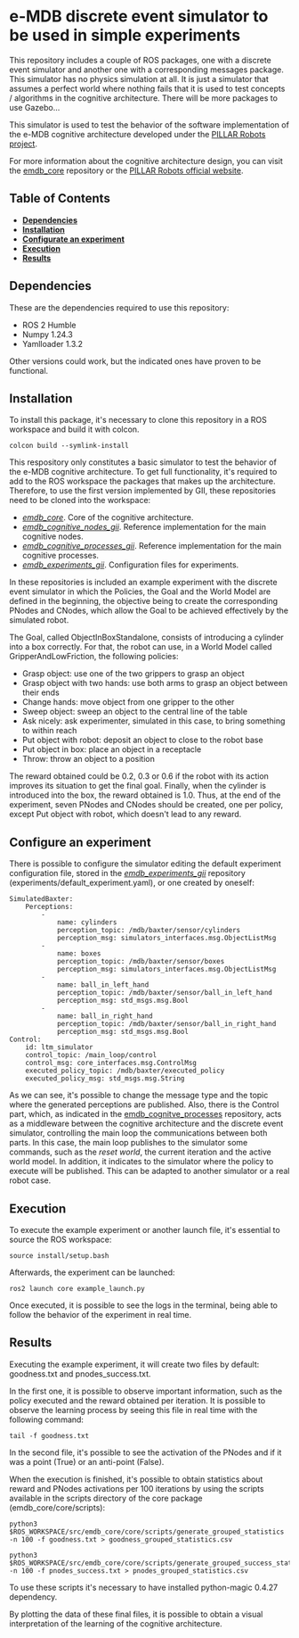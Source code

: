 # e-MDB discrete event simulator to be used in simple experiments

This repository includes a couple of ROS packages, one with a discrete event simulator and another one with a corresponding messages package. This simulator has no physics simulation at all. It is just a simulator that assumes a perfect world where nothing fails that it is used to test concepts / algorithms in the cognitive architecture. There will be more packages to use Gazebo...

This simulator is used to test the behavior of the software implementation of the e-MDB cognitive architecture developed under the [PILLAR Robots project](https://pillar-robots.eu/).

For more information about the cognitive architecture design, you can visit the [emdb_core](https://github.com/GII/emdb_core?tab=readme-ov-file#design) repository or the [PILLAR Robots official website](https://pillar-robots.eu/).

## Table of Contents

- **[Dependencies](#dependencies)**
- **[Installation](#installation)**
- **[Configurate an experiment](#configurate-an-experiment)**
- **[Execution](#execution)**
- **[Results](#results)**

## Dependencies

These are the dependencies required to use this repository:

- ROS 2 Humble
- Numpy 1.24.3
- Yamlloader 1.3.2
  
Other versions could work, but the indicated ones have proven to be functional.

## Installation

To install this package, it's necessary to clone this repository in a ROS workspace and build it with colcon.

```
colcon build --symlink-install
```
This respository only constitutes a basic simulator to test the behavior of the e-MDB cognitive architecture. To get full functionality, it's required to add to the ROS workspace the packages that makes up the architecture. Therefore, to use the first version implemented by GII, these repositories need to be cloned into the workspace:
- [_emdb_core_]([https://github.com/GII/emdb_cognitive_nodes_gii](https://github.com/GII/emdb_core)). Core of the cognitive architecture.
- [_emdb_cognitive_nodes_gii_](https://github.com/GII/emdb_cognitive_nodes_gii). Reference implementation for the main cognitive nodes.
- [_emdb_cognitive_processes_gii_](https://github.com/GII/emdb_cognitive_processes_gii). Reference implementation for the main cognitive processes.
- [_emdb_experiments_gii_](https://github.com/GII/emdb_experiments_gii). Configuration files for experiments.

In these repositories is included an example experiment with the discrete event simulator in which the Policies, the Goal and the World Model are defined in the beginning, the objective being to create the corresponding PNodes and CNodes, which allow the Goal to be achieved effectively by the simulated robot. 

The Goal, called ObjectInBoxStandalone, consists of introducing a cylinder into a box correctly. For that, the robot can use, in a World Model called GripperAndLowFriction, the following policies:
- Grasp object: use one of the two grippers to grasp an object
- Grasp object with two hands: use both arms to grasp an object between their ends
- Change hands: move object from one gripper to the other 
- Sweep object: sweep an object to the central line of the table
- Ask nicely: ask experimenter, simulated in this case, to bring something to within reach
- Put object with robot: deposit an object to close to the robot base
- Put object in box: place an object in a receptacle
- Throw: throw an object to a position
  
The reward obtained could be 0.2, 0.3 or 0.6 if the robot with its action improves its situation to get the final goal. Finally, when the cylinder is introduced into the box, the reward obtained is 1.0. Thus, at the end of the experiment, seven PNodes and CNodes should be created, one per policy, except Put object with robot, which doesn't lead to any reward.

## Configure an experiment

There is possible to configure the simulator editing the default experiment configuration file, stored in the [_emdb_experiments_gii_](https://github.com/GII/emdb_experiments_gii) repository (experiments/default_experiment.yaml), or one created by oneself:
```
SimulatedBaxter:
    Perceptions:
        -
            name: cylinders
            perception_topic: /mdb/baxter/sensor/cylinders
            perception_msg: simulators_interfaces.msg.ObjectListMsg
        -
            name: boxes
            perception_topic: /mdb/baxter/sensor/boxes
            perception_msg: simulators_interfaces.msg.ObjectListMsg
        -
            name: ball_in_left_hand
            perception_topic: /mdb/baxter/sensor/ball_in_left_hand
            perception_msg: std_msgs.msg.Bool
        -
            name: ball_in_right_hand
            perception_topic: /mdb/baxter/sensor/ball_in_right_hand
            perception_msg: std_msgs.msg.Bool
Control:
    id: ltm_simulator
    control_topic: /main_loop/control
    control_msg: core_interfaces.msg.ControlMsg
    executed_policy_topic: /mdb/baxter/executed_policy
    executed_policy_msg: std_msgs.msg.String
```
As we can see, it's possible to change the message type and the topic where the generated perceptions are published. Also, there is the Control part, which, as indicated in the [emdb_cognitve_processes](https://github.com/GII/emdb_cognitive_processes_gii?tab=readme-ov-file#configurate-an-experiment) repository, acts as a middleware between the cognitive architecture and the discrete event simulator, controlling the main loop the communications between both parts. In this case, the main loop publishes to the simulator some commands, such as the *reset world*, the current iteration and the active world model. In addition, it indicates to the simulator where the policy to execute will be published. This can be adapted to another simulator or a real robot case.



## Execution

To execute the example experiment or another launch file, it's essential to source the ROS workspace:
```
source install/setup.bash
```
Afterwards, the experiment can be launched:
```
ros2 launch core example_launch.py
```
Once executed, it is possible to see the logs in the terminal, being able to follow the behavior of the experiment in real time.

## Results

Executing the example experiment, it will create two files by default: goodness.txt and pnodes_success.txt. 

In the first one, it is possible to observe important information, such as the policy executed and the reward obtained per iteration. It is possible to observe the learning process by seeing this file in real time with the following command:
```
tail -f goodness.txt
```
In the second file, it's possible to see the activation of the PNodes and if it was a point (True) or an anti-point (False).

When the execution is finished, it's possible to obtain statistics about reward and PNodes activations per 100 iterations by using the scripts available in the scripts directory of the core package (emdb_core/core/scripts):
```
python3 $ROS_WORKSPACE/src/emdb_core/core/scripts/generate_grouped_statistics -n 100 -f goodness.txt > goodness_grouped_statistics.csv

python3 $ROS_WORKSPACE/src/emdb_core/core/scripts/generate_grouped_success_statistics -n 100 -f pnodes_success.txt > pnodes_grouped_statistics.csv
```
To use these scripts it's necessary to have installed python-magic 0.4.27 dependency.

By plotting the data of these final files, it is possible to obtain a visual interpretation of the learning of the cognitive architecture.
